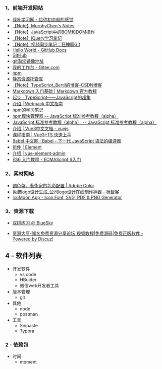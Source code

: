 ### 1、前端开发网站

- [绿叶学习网 - 给你初恋般的感觉](http://www.lvyestudy.com/)
- [【Note】MurphyChen's Notes](https://docs.mphy.top/#/)
- [【Note】JavaScript中的BOM和DOM操作](https://mp.weixin.qq.com/s?__biz=MzkyOTIwNjEzNw==&mid=2247484404&idx=1&sn=3c94fc36e93ee5341349387fc6372e35&chksm=c20c59e2f57bd0f49cb5ddd28f855376bf298474b7babc91aa1d49bb7b439f862dd2aa215799&scene=178&cur_album_id=1718239771832975368#rd)
- [【Note】jQuery学习笔记](https://mp.weixin.qq.com/s/8Fnyi3ByAG1UKnr6cd_ODw)
- [【Note】视频同步笔记：狂神聊Git](https://mp.weixin.qq.com/s/Bf7uVhGiu47uOELjmC5uXQ)
- [Hello World - GitHub Docs](https://docs.github.com/cn/get-started/quickstart/hello-world)
- [GitHub](https://github.com/)
- [git淘宝镜像地址](https://registry.npmmirror.com/binary.html?path=git-for-windows/)
- [我的工作台 - Gitee.com](https://gitee.com/)
- [npm](https://www.npmjs.com)
- [静态资源托管库](https://cdn.baomitu.com/)
- [【Note】TypeScript_Bertil的博客-CSDN博客](https://blog.csdn.net/bertil/category_11214103.html)
- [Markdown 入门基础 | Markdown 官方教程](https://markdown.com.cn/intro.html#markdown-是什么？)
- [起步 · TypeScript——JavaScript的超集](https://www.tslang.cn/samples/index.html)
- [介绍 | Webpack 中文指南](https://zhaoda.net/webpack-handbook/index.html)
- [npm的学习笔记](https://blog.csdn.net/Carol_Lai/article/details/123412758)
- [npm模块管理器 -- JavaScript 标准参考教程（alpha）](https://javascript.ruanyifeng.com/nodejs/npm.html)
- [JavaScript 标准参考教程（alpha） -- JavaScript 标准参考教程（alpha）](https://javascript.ruanyifeng.com/#oop)
- [介绍 | Vue3中文文档 - vuejs](https://www.javascriptc.com/vue3js/guide/introduction.html)
- [课程指南 | Vue3+TS 快速上手](https://24kcs.github.io/vue3_study/00_课程介绍.html)
- [Babel 中文网 · Babel - 下一代 JavaScript 语法的编译器](https://www.babeljs.cn/)
- [组件 | Element](https://element.eleme.cn/#/zh-CN/component/installation)
- [介绍 | vue-element-admin](https://panjiachen.github.io/vue-element-admin-site/zh/guide/#功能)
- [ES6 入门教程 - ECMAScript 6入门](https://es6.ruanyifeng.com/#README)

### 2、素材网站

- [調色盤、藝術家的色彩配置 | Adobe Color](https://color.adobe.com/zh/explore)
- [免费logo设计生成_公司logo设计在线制作神器 - 标智客](https://www.logomaker.com.cn/)
- [IcoMoon App - Icon Font, SVG, PDF & PNG Generator](https://icomoon.io/app/#/select)

### 3、资源下载

- [双拼练习 @ BlueSky](https://api.ihint.me/shuang/)

- [资源大亨-知名免费资源分享论坛 视频教程|免费源码|免费正版软件 - Powered by Discuz!](https://www.vipsrc.com/forum.php)

## 4 - 软件列表

- 开发软件
    - vs code
    - HBuider
    - 微信web开发者工具
- 版本管理
    - git
- 其他
    - node
    - postman
- 工具
    - Snipaste
    - Typora



### 2 - 依赖包

- 时间
    - moment